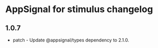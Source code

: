 # AppSignal for stimulus changelog

## 1.0.7

- patch - Update @appsignal/types dependency to 2.1.0.


